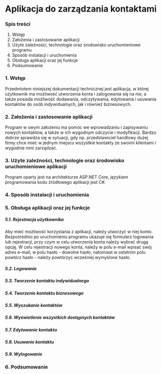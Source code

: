 # Aplikacja do zarządzania kontaktami

### Spis treści

1. Wstęp
2. Założenia i zastosowanie aplikacji
3. Użyte zależności, technologie oraz środowisko uruchomieniowe programu
4. Sposób instalacji i uruchomienia
5. Obsługa aplikacji oraz jej funkcje
6. Podsumowanie

### 1. Wstęp

Przedmiotem niniejszej dokumentacji technicznej jest aplikacja, w której użytkownik ma możliwość utworzenia konta i zalogowania się na nie,
a także posiada możliwość dodawania, odczytywania, edytowania i usuwania kontaktów do osób indywidualnych, jak i również biznesowych. 

### 2. Założenia i zastosowanie aplikacji

Program w swym założeniu ma pomóc we wprowadzaniu i zapisywaniu nowych kontaktów, a także w ich wygodnym odczycie i modyfikacji. 
Bardzo dobrze sprawdza się w sytuacji, gdy np. przedstawiciel handlowy dużej firmy chce mieć w jednym miejscu wszystkie kontakty ze swoimi klientami i wygodnie nimi zarządzać.

### 3. Użyte zależności, technologie oraz środowisko uruchomieniowe aplikacji

Program oparty jest na architekturze ASP.NET Core, językiem programowania kodu źródłowego aplikacji jest C#. 

### 4. Sposób instalacji i uruchomienia

### 5. Obsługa aplikacji oraz jej funkcje

##### 5.1. Rejestracja użytkownika

Aby mieć możliwość korzystania z aplikacji, należy utworzyć w niej konto. Bezpośrednio po uruchomieniu programu ukazuje się formularz logowania lub rejestracji, przy czym w celu utworzenia konta należy wybrać drugą opcję.
W celu rejestracji nowego konta, należy w polu e-mail wpisać swój adres e-mail, w polu hasło - dowolne hasło, natomiast w ostatnim polu powtórz hasło - należy powtórzyć wcześniej wymyślone hasło.

##### 5.2. Logowanie

##### 5.3. Tworzenie kontaktu indywidualnego

##### 5.4. Tworzenie kontaktu biznesowego

##### 5.5. Wyszukanie kontaktów

##### 5.6. Wyświetlenie wszystkich dostępnych kontaktów

##### 5.7. Edytowanie kontaktu

##### 5.8. Usuwanie kontaktu

##### 5.9. Wylogowanie

### 6. Podsumowanie
